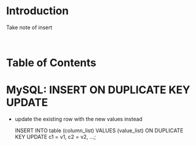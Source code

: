 <!-- omit in toc -->
# Introduction
Take note of insert 

<br />

<!-- omit in toc -->
# Table of Contents



# MySQL: INSERT ON DUPLICATE KEY UPDATE
* update the existing row with the new values instead

    INSERT INTO table (column_list)
    VALUES (value_list)
    ON DUPLICATE KEY UPDATE
    c1 = v1, 
    c2 = v2,
    ...;
